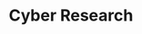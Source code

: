 ---
title: Cyber Research
weight: 3
url: /cyberresearch/
description: "Blog posts about cybersecurity research and trends."
---